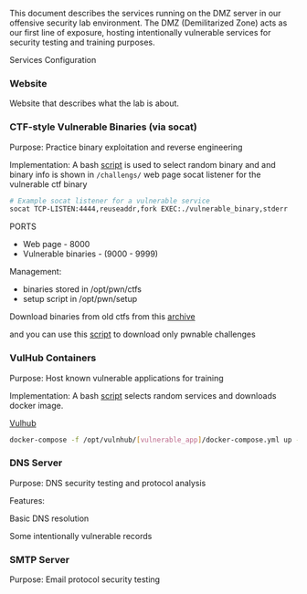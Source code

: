 This document describes the services running on the DMZ server in our offensive security lab environment. The DMZ (Demilitarized Zone) acts as our first line of exposure, hosting intentionally vulnerable services for security testing and training purposes.

Services Configuration
### Website
Website that describes what the lab is about.

### CTF-style Vulnerable Binaries (via socat)
Purpose: Practice binary exploitation and reverse engineering

Implementation: 
A bash [script](../scripts/pwn.sh) is used to select random binary and and binary info is shown in `/challengs/` web page socat listener for the vulnerable ctf binary 

```bash
# Example socat listener for a vulnerable service
socat TCP-LISTEN:4444,reuseaddr,fork EXEC:./vulnerable_binary,stderr
```

PORTS
- Web page - 8000
- Vulnerable binaries - (9000 - 9999)

Management:
- binaries stored in /opt/pwn/ctfs
- setup script in /opt/pwn/setup

Download binaries from old ctfs from this [archive](https://github.com/sajjadium/ctf-archives/) 

and you can use this [script](../scripts/filter_repo.sh) to download only pwnable challenges

### VulHub Containers
Purpose: Host known vulnerable applications for training

Implementation:
A bash [script](../scripts/vulhub_setup.sh) selects random services and downloads docker image.

[Vulhub](https://github.com/vulhub/vulhub/)

```bash
docker-compose -f /opt/vulnhub/[vulnerable_app]/docker-compose.yml up -d
```

### DNS Server
Purpose: DNS security testing and protocol analysis

Features:

Basic DNS resolution

Some intentionally vulnerable records

### SMTP Server
Purpose: Email protocol security testing
